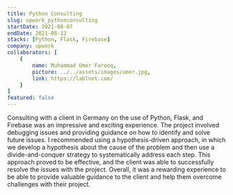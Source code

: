 ```yaml
---
title: Python Consulting
slug: upwork_pythonconsulting
startDate: 2021-08-07
endDate: 2021-08-12
stacks: [Python, Flask, Firebase]
company: upwork
collaborators: [
    {
        name: Muhammad Umer Farooq,
        picture: ../../assets/images/umer.jpg,
        link: https://lablnet.com/
    }
]
featured: false
---
```

Consulting with a client in Germany on the use of Python, Flask, and Firebase was an impressive and exciting experience. The project involved debugging issues and providing guidance on how to identify and solve future issues. I recommended using a hypothesis-driven approach, in which we develop a hypothesis about the cause of the problem and then use a divide-and-conquer strategy to systematically address each step. This approach proved to be effective, and the client was able to successfully resolve the issues with the project. Overall, it was a rewarding experience to be able to provide valuable guidance to the client and help them overcome challenges with their project.
